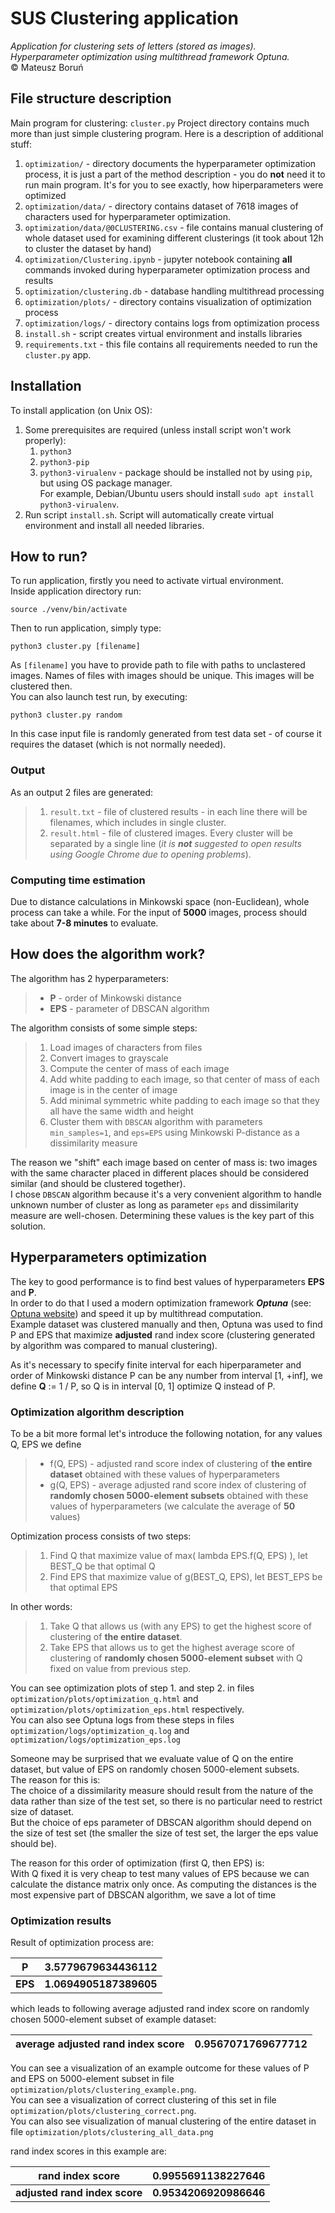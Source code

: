 # SUS Clustering application

_Application for clustering sets of letters (stored as images). Hyperparameter optimization using multithread framework Optuna._
<br /> © Mateusz Boruń

## File structure description
Main program for clustering: `cluster.py`
Project directory contains much more than just simple clustering program. Here is a description of additional stuff:

1. `optimization/` - directory documents the hyperparameter optimization process, it is just a part of the method description - you do __not__ need it to run main program. It's for you to see exactly, how hiperparameters were optimized
2. `optimization/data/` - directory contains dataset of 7618 images of characters used for hyperparameter optimization.
3. `optimization/data/@0CLUSTERING.csv` - file contains manual clustering of whole dataset used for examining different clusterings (it took about 12h to cluster the dataset by hand)
4. `optimization/Clustering.ipynb` - jupyter notebook containing __all__ commands invoked during hyperparameter optimization process and results
5. `optimization/clustering.db` - database handling multithread processing
6. `optimization/plots/` - directory contains visualization of optimization process
7. `optimization/logs/` - directory contains logs from optimization process
8. `install.sh` - script creates virtual environment and installs libraries
9. `requirements.txt` - this file contains all requirements needed to run the `cluster.py` app.

## Installation

To install application (on Unix OS):

1. Some prerequisites are required (unless install script won't work properly):
    1. `python3`
    2. `python3-pip`
    3. `python3-virualenv` - package should be installed not by using `pip`, but using OS package manager. <br />
       For example, Debian/Ubuntu users should install `sudo apt install python3-virualenv`.
2. Run script `install.sh`. Script will automatically create virtual environment and install all needed libraries.

## How to run?

To run application, firstly you need to activate virtual environment.
<br />
Inside application directory run:

```
source ./venv/bin/activate
```

Then to run application, simply type:

```
python3 cluster.py [filename]
```

As  `[filename]` you have to provide path to file with paths to unclastered images. Names of files with images should be unique. This images will be clustered then.
<br />
You can also launch test run, by executing:

```
python3 cluster.py random
```

In this case input file is randomly generated from test data set - of course it requires the dataset (which is not normally needed).

### Output

As an output 2 files are generated:
> 1. `result.txt` - file of clustered results - in each line there will be filenames, which includes in single cluster.
> 2. `result.html` - file of clustered images. Every cluster will be separated by a single line (_it is __not__ suggested
     to open results using Google Chrome due to opening problems_).

### Computing time estimation

Due to distance calculations in Minkowski space (non-Euclidean), whole process can take a while.
For the input of __5000__ images,
process should take about __7-8 minutes__ to evaluate.

## How does the algorithm work?
The algorithm has 2 hyperparameters:
>- __P__ - order of Minkowski distance
>- __EPS__ - parameter of DBSCAN algorithm

The algorithm consists of some simple steps:
>1. Load images of characters from files
>2. Convert images to grayscale
>3. Compute the center of mass of each image
>4. Add white padding to each image, so that center of mass of each image is in the center of image
>5. Add minimal symmetric white padding to each image so that they all have the same width and height
>6. Cluster them with `DBSCAN` algorithm with parameters `min_samples=1`, and `eps=EPS`
using Minkowski P-distance as a dissimilarity measure

The reason we "shift" each image based on center of mass is: two images with the same character placed in different places
should be considered similar (and should be clustered together).\
I chose `DBSCAN` algorithm because it's a very convenient
algorithm to handle unknown number of cluster as long as parameter `eps` and dissimilarity measure are well-chosen.
Determining these values is the key part of this solution.

## Hyperparameters optimization

The key to good performance is to find best values of hyperparameters __EPS__ and __P__.\
In order to do that I used a modern optimization framework ___Optuna___ (see: [Optuna website](optuna.org)) and speed it up by multithread computation.\
Example dataset was clustered manually and then, Optuna was used to find P and EPS that maximize
__adjusted__ rand index score (clustering generated by algorithm was compared to manual clustering).

As it's necessary to specify finite interval for each hiperparameter
and order of Minkowski distance P can be any number from interval [1, +inf],
we define __Q__ := 1 / P, so Q is in interval [0, 1] optimize Q instead of P.

### Optimization algorithm description

To be a bit more formal let's introduce the following notation, for any values Q, EPS we define
>- f(Q, EPS) - adjusted rand score index of clustering of __the entire dataset__ obtained with these values of hyperparameters
>- g(Q, EPS) - average adjusted rand score index of clustering of __randomly chosen 5000-element subsets__ obtained with these values of hyperparameters
(we calculate the average of __50__ values)

Optimization process consists of two steps:
> 1. Find Q that maximize value of max( lambda EPS.f(Q, EPS) ), let BEST_Q be that optimal Q
> 2. Find EPS that maximize value of g(BEST_Q, EPS), let BEST_EPS be that optimal EPS

In other words:
> 1. Take Q that allows us (with any EPS) to get the highest score of clustering of __the entire dataset__.
> 2. Take EPS that allows us to get the highest average score of clustering of __randomly chosen 5000-element subset__ with Q fixed on value from previous step.

You can see optimization plots of step 1. and step 2. in files
`optimization/plots/optimization_q.html` and `optimization/plots/optimization_eps.html` respectively.\
You can also see Optuna logs from these steps in files `optimization/logs/optimization_q.log` and `optimization/logs/optimization_eps.log`

Someone may be surprised that we evaluate value of Q on the entire dataset, but value of EPS on randomly chosen 5000-element subsets.\
The reason for this is:\
The choice of a dissimilarity measure should result from the nature of the data rather than size of the test set,
so there is no particular need to restrict size of dataset.\
But the choice of eps parameter of DBSCAN algorithm should depend on the size of test set (the smaller the size of test set, the larger the eps value should be).

The reason for this order of optimization (first Q, then EPS) is:\
With Q fixed it is very cheap to test many values of EPS because we can calculate the distance matrix only once.
As computing the distances is the most expensive part of DBSCAN algorithm, we save a lot of time

### Optimization results

Result of optimization process are:

| __P__   | __3.5779679634436112__ |
|---------|------------------------|
| __EPS__ | __1.0694905187389605__ |

which leads to following average adjusted rand index score on randomly chosen 5000-element subset of example dataset:

| __average adjusted rand index score__ | __0.9567071769677712__ |
|---------------------------------------|------------------------|

You can see a visualization of an example outcome for these values of P and EPS on 5000-element subset in file `optimization/plots/clustering_example.png`.\
You can see a visualization of correct clustering of this set in file `optimization/plots/clustering_correct.png`.\
You can also see visualization of manual clustering of the entire dataset in file `optimization/plots/clustering_all_data.png`

rand index scores in this example are:

| __rand index score__          | __0.9955691138227646__ |
|-------------------------------|------------------------|
| __adjusted rand index score__ | __0.9534206920986646__ |

